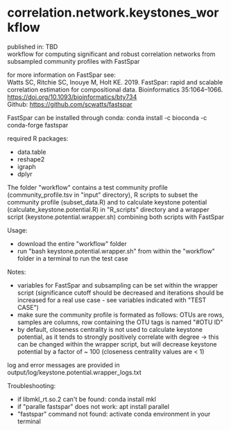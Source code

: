 # correlation.network.keystones_workflow

published in: TBD  
workflow for computing significant and robust correlation networks from subsampled community profiles with FastSpar 
  
for more information on FastSpar see:  
Watts SC, Ritchie SC, Inouye M, Holt KE. 2019. FastSpar: rapid and scalable correlation estimation for compositional data. Bioinformatics 35:1064–1066.
https://doi.org/10.1093/bioinformatics/bty734  
Github: https://github.com/scwatts/fastspar  

FastSpar can be installed through conda: 
conda install -c bioconda -c conda-forge fastspar

required R packages:
  - data.table
  - reshape2
  - igraph
  - dplyr

The folder "workflow" contains a test community profile (community_profile.tsv in "input" directory), R scripts to subset the community profile (subset_data.R) and to calculate keystone potential (calculate_keystone.potential.R) in "R_scripts" directory and a wrapper script (keystone.potential.wrapper.sh) combining both scripts with FastSpar
  
Usage:
  - download the entire "workflow" folder
  - run "bash keystone.potential.wrapper.sh" from within the "workflow" folder in a terminal to run the test case

Notes:
  - variables for FastSpar and subsampling can be set within the wrapper script (significance cutoff should be decreased and iterations should be increased for a real use case - see variables indicated with "TEST CASE")
  - make sure the community profile is formated as follows: OTUs are rows, samples are columns, row containing the OTU tags is named "#OTU ID"
  - by default, closeness centrality is not used to calculate keystone potential, as it tends to strongly positively correlate with degree
    -> this can be changed within the wrapper script, but will decrease keystone potential by a factor of ~ 100 (closeness centrality values are < 1)
    
log and error messages are provided in output/log/keystone.potential.wrapper_logs.txt


Troubleshooting:
  - if libmkl_rt.so.2 can't be found: conda install mkl
  - if "paralle fastspar" does not work: apt install parallel
  - "fastspar" command not found: activate conda environment in your terminal  
